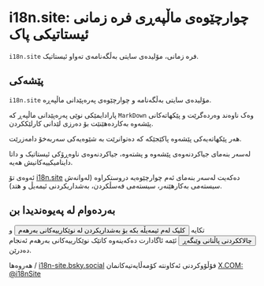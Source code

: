 # i18n.site: چوارچێوەی ماڵپەڕی فرە زمانی ئیستاتیکی پاک

`i18n.site` فرە زمانی، مۆلیدەی سایتی بەڵگەنامەی تەواو ئیستاتیک.

## پێشەکی

`i18n.site` مۆلیدەی سایتی بەڵگەنامە و چوارچێوەی پەرەپێدانی ماڵپەڕە.

پارادایمێکی نوێی پەرەپێدانی ماڵپەڕ کە `MarkDown` وەک ناوەند وەردەگرێت و پێکهاتەکانی پێشەوە بەکاردەهێنێت بۆ دەرزی لێدانی کارلێککردن.

هەر پێکهاتەیەکی پێشەوە پاکێجێکە کە دەتوانرێت بە شێوەیەکی سەربەخۆ دامەزرێت.

لەسەر بنەمای جیاکردنەوەی پێشەوە و پشتەوە، جیاکردنەوەی ناوەڕۆکی ئیستاتیک و داتا داینامیکییەکانیش هەیە.

ئەوەی تۆ [i18n.site](/) دەکەیت لەسەر بنەمای ئەم چوارچێوەیە دروستکراوە (لەوانەش سیستەمی بەکارهێنەر، سیستەمی فەسڵکردن، بەشداریکردنی ئیمەیڵ و هتد).

## بەردەوام لە پەیوەندیدا بن

تکایە <button onclick="mailsub()">کلیک لەم ئیمەیڵە بکە بۆ بەشداریکردن لە نوێکارییەکانی بەرهەم</button> و <button onclick="webpush()">چالاککردنی پاڵنانی وێبگەڕ</button> ئێمە ئاگادارت دەکەینەوە کاتێک نوێکارییەکانی بەرهەم ئەنجام دەدرێن.

هەروەها / [i18n-site.bsky.social](https://bsky.app/profile/i18n-site.bsky.social) فۆڵۆوکردنی ئەکاونتە کۆمەڵایەتیەکانمان [X.COM: @i18nSite](https://x.com/i18nSite)